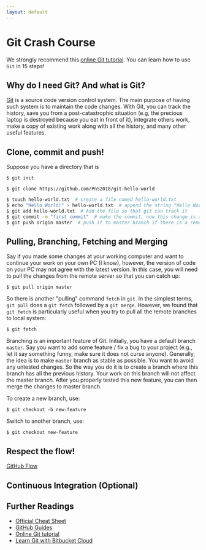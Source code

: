 ```yaml
---
layout: default
---
```


# Git Crash Course

We strongly recommend this [online Git tutorial](https://try.github.io/).
You can learn how to use `Git` in 15 steps!

## Why do I need Git? And what is Git?

[Git](https://git-scm.com/) is a source code version control system.
The main purpose of having such system is to maintain the code changes.
With Git, you can track the history, save you from a post-catastrophic situation (e.g, the precious laptop is destroyed because you eat in front of it), integrate others work, make a copy of existing work along with all the history, and many other useful features.

## Clone, commit and push!

Suppose you have a directory that is

```
$ git init
```

```
$ git clone https://github.com/PnS2018/git-hello-world
```

```bash
$ touch hello-world.txt  # create a file named hello-world.txt
$ echo "Hello World!" > hello-world.txt  # append the string "Hello World!" to the document
$ git add hello-world.txt  # Add the file so that git can track it
$ git commit -m "first commit"  # make the commit, now this change is a part of history
$ git push origin master  # push it to master branch if there is a remote server
```

## Pulling, Branching, Fetching and Merging

Say if you made some changes at your working computer and want to continue your work on your own PC (I know), however, the version of code on your PC may not agree with the latest version. In this case, you will need to pull the changes from the remote server so that you can catch up:

```
$ git pull origin master
```

So there is another "pulling" command `fetch` in `git`. In the simplest terms, `git pull` does a `git fetch` followed by a `git merge`. However, we found that `git fetch` is particularly useful when you try to pull all the remote branches to local system:

```
$ git fetch
```

Branching is an important feature of Git. Initially, you have a default branch `master`. Say you want to add some feature / fix a bug to your project (e.g., let it say something funny, make sure it does not curse anyone). Generally, the idea is to make `master` branch as stable as possible. You want to avoid any untested changes. So the way you do it is to create a branch where this branch has all the previous history. Your work on this branch will not affect the master branch.
After you properly tested this new feature, you can then merge the changes to master branch.

To create a new branch, use:

```
$ git checkout -b new-feature
```

Switch to another branch, use:

```
$ git checkout new-feature
```

## Respect the flow!

[GitHub Flow](https://guides.github.com/introduction/flow/) 

## Continuous Integration (Optional)

## Further Readings

+ [Official Cheat Sheet](https://services.github.com/on-demand/downloads/github-git-cheat-sheet.pdf)
+ [GitHub Guides](https://guides.github.com/)
+ [Online Git tutorial](https://try.github.io/)
+ [Learn Git with Bitbucket Cloud](https://www.atlassian.com/git/tutorials/learn-git-with-bitbucket-cloud)
